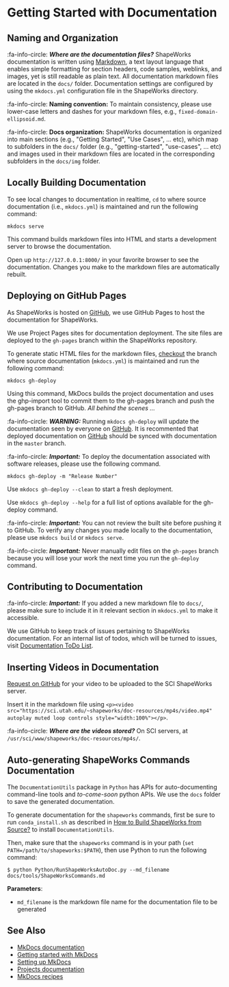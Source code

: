 # Getting Started with Documentation



## Naming and Organization

:fa-info-circle: _**Where are the documentation files?**_ ShapeWorks documentation is written using [Markdown](../dev/markdown.md#markdown-basics), a text layout language that enables simple formatting for section headers, code samples, weblinks, and images, yet is still readable as plain text. All documentation markdown files are located in the `docs/` folder. Documentation settings are configured by using the `mkdocs.yml` configuration file in the ShapeWorks directory.


:fa-info-circle: **Naming convention:** To maintain consistency, please use lower-case letters and dashes for your markdown files, e.g., `fixed-domain-ellipsoid.md`.  

:fa-info-circle: **Docs organization:** ShapeWorks documentation is organized into main sections (e.g., "Getting Started", "Use Cases", ... etc), which map to subfolders in the `docs/` folder (e.g., "getting-started", "use-cases", ... etc) and images used in their markdown files are located in the corresponding subfolders in the `docs/img` folder.


## Locally Building Documentation
  
To see local changes to documentation in realtime, `cd` to where source documentation (i.e., `mkdocs.yml`) is maintained and run the following command:

```
mkdocs serve
```

This command builds markdown files into HTML and starts a development server to browse the documentation. 

Open up `http://127.0.0.1:8000/` in your favorite browser to see the documentation. Changes you make to the markdown files are automatically rebuilt.


## Deploying on GitHub Pages

As ShapeWorks is hosted on [GitHub](https://github.com/SCIInstitute/ShapeWorks), we use GitHub Pages to host the documentation for ShapeWorks. 

We use Project Pages sites for documentation deployment. The site files are deployed to the `gh-pages` branch within the ShapeWorks repository.

To generate static HTML files for the markdown files, [checkout](build.md#clone-source) the branch where source documentation (`mkdocs.yml`) is maintained and run the following command:

```
mkdocs gh-deploy
```

Using this command, MkDocs builds the project documentation and uses the ghp-import tool to commit them to the gh-pages branch and push the gh-pages branch to GitHub. *All behind the scenes ...*


:fa-info-circle: _**WARNING:**_  Running `mkdocs gh-deploy` will update the documentation seen by everyone on [GitHub](https://github.com/SCIInstitute/ShapeWorks). It is recommented that deployed documentation on [GitHub](https://github.com/SCIInstitute/ShapeWorks) should be synced with documentation in the `master` branch.

:fa-info-circle: _**Important:**_ To deploy the documentation associated with software releases, please use the following command.

```
mkdocs gh-deploy -m "Release Number"
```

Use `mkdocs gh-deploy --clean` to start a fresh deployment.   

Use `mkdocs gh-deploy --help` for a full list of options available for the gh-deploy command.

:fa-info-circle: _**Important:**_ You can not review the built site before pushing it to GitHub. To verify any changes you made locally to the documentation, please use `mkdocs build` or `mkdocs serve`.  
 
:fa-info-circle: _**Important:**_ Never manually edit files on the `gh-pages` branch because you will lose your work the next time you run the `gh-deploy` command.


## Contributing to Documentation

:fa-info-circle: _**Important:**_ If you added a new markdown file to `docs/`, please make sure to include it in it relevant section in `mkdocs.yml` to make it accessible.

We use GitHub to keep track of issues pertaining to ShapeWorks documentation. For an internal list of todos, which will be turned to issues, visit [Documentation ToDo List](../todo.md).

## Inserting Videos in Documentation

[Request on GitHub](https://github.com/SCIInstitute/ShapeWorks/issues/new) for your video to be uploaded to the SCI ShapeWorks server.

Insert it in the markdown file using `<p><video src="https://sci.utah.edu/~shapeworks/doc-resources/mp4s/video.mp4" autoplay muted loop controls style="width:100%"></p>`.

:fa-info-circle: _**Where are the videos stored?**_ On SCI servers, at `/usr/sci/www/shapeworks/doc-resources/mp4s/`.



## Auto-generating ShapeWorks Commands Documentation

The `DocumentationUtils` package in `Python` has APIs for auto-documenting command-line tools and *to-come-soon* python APIs. We use the `docs` folder to save the generated documentation.


To generate documentation for the `shapeworks` commands, first be sure to run `conda_install.sh` as described in [How to Build ShapeWorks from Source?](build.md) to install `DocumentationUtils`.


Then, make sure that the `shapeworks` command is in your path (`set PATH=/path/to/shapeworks:$PATH`), then use Python to run the following command:


```shell
$ python Python/RunShapeWorksAutoDoc.py --md_filename docs/tools/ShapeWorksCommands.md
```
    
    
**Parameters**:    

  - `md_filename` is the markdown file name for the documentation file to be generated


## See Also
- [MkDocs documentation](https://mkdocs.readthedocs.io/en/stable/)
- [Getting started with MkDocs](https://docs.readthedocs.io/en/stable/intro/getting-started-with-mkdocs.html)
- [Setting up MkDocs](https://mikedemaso.com/tech/2019-06-20-setting-up-mkdocs/)
- [Projects documentation](https://netgen.io/blog/the-most-overlooked-part-in-software-development-writing-project-documentation)
- [MkDocs recipes](https://github.com/mkdocs/mkdocs/wiki/MkDocs-Recipes)


